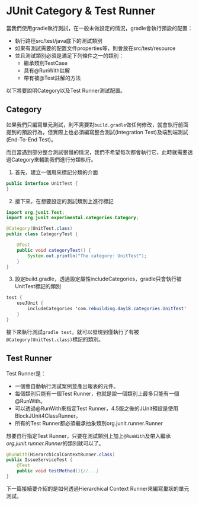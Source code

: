 # JUnit Category & Test Runner

當我們使用gradle執行測試，在一般未做設定的情況，gradle會執行預設的配置：
- 執行路徑src/test/java底下的測試類別
- 如果有測試需要的配置文件properties等，則會放在src/test/resource
- 並且測試類別必須是滿足下列條件之一的類別：
    - 繼承類別TestCase
    - 具有@RunWith註解
    - 帶有被@Test註解的方法

以下將要說明Category以及Test Runner測試配置。

## Category

如果我們只編寫單元測試，則不需要對`build.gradle`做任何修改，就會執行前面提到的預設行為，但實際上也必須編寫整合測試(Integration Test)及端到端測試(End-To-End Test)。

而且當遇到部分整合測試很慢的情況，我們不希望每次都會執行它，此時就需要透過Category來輔助我們進行分類執行。

1. 首先，建立一個用來標記分類的介面
```java
public interface UnitTest {
}
```

2. 接下來，在想要設定的測試類別上進行標記
```java
import org.junit.Test;
import org.junit.experimental.categories.Category;

@Category(UnitTest.class)
public class CategoryTest {

    @Test
    public void categoryTest() {
        System.out.println("The category: UnitTest");
    }
}
```

3. 設定build.gradle，透過設定屬性includeCategories，gradle只會執行被UnitTest標記的類別
```java
test {
    useJUnit {
        includeCategories 'com.rebuilding.day18.categories.UnitTest'
    }
}
```

接下來執行測試`gradle test`，就可以發現到僅執行了有被`@Category(UnitTest.class)`標記的類別。

## Test Runner

Test Runner是：
- 一個會自動執行測試案例並產出報表的元件。
- 每個類別只能有一個Test Runner，也就是說一個類別上最多只能有一個@RunWith。
- 可以透過@RunWith來指定Test Runner，4.5版之後的JUnit預設是使用BlockJUnit4ClassRunner。
- 所有的Test Runner都必須繼承抽象類別org.junit.runner.Runner

想要自行指定Test Runner，只要在測試類別上加上`@RunWith`及帶入繼承*org.junit.runner.Runner*的類別就可以了。
```java
@RunWith(HierarchicalContextRunner.class)
public IssueServiceTest {
    @Test
    public void testMethod(){//...}
}
```

下一篇接續要介紹的是如何透過Hierarchical Context Runner來編寫巢狀的單元測試。
